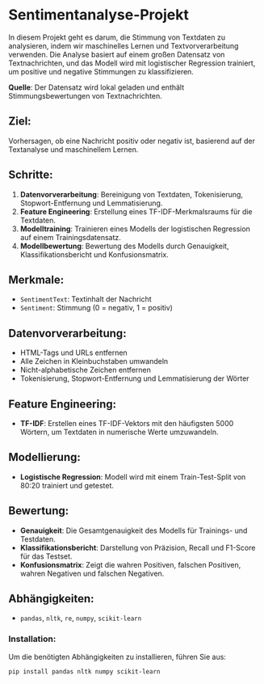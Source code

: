 # Sentimentanalyse-Projekt

In diesem Projekt geht es darum, die Stimmung von Textdaten zu analysieren, indem wir maschinelles Lernen und Textvorverarbeitung verwenden. Die Analyse basiert auf einem großen Datensatz von Textnachrichten, und das Modell wird mit logistischer Regression trainiert, um positive und negative Stimmungen zu klassifizieren.

**Quelle**: Der Datensatz wird lokal geladen und enthält Stimmungsbewertungen von Textnachrichten.

## **Ziel**:
Vorhersagen, ob eine Nachricht positiv oder negativ ist, basierend auf der Textanalyse und maschinellem Lernen.

## **Schritte**:
1. **Datenvorverarbeitung**: Bereinigung von Textdaten, Tokenisierung, Stopwort-Entfernung und Lemmatisierung.
2. **Feature Engineering**: Erstellung eines TF-IDF-Merkmalsraums für die Textdaten.
3. **Modelltraining**: Trainieren eines Modells der logistischen Regression auf einem Trainingsdatensatz.
4. **Modellbewertung**: Bewertung des Modells durch Genauigkeit, Klassifikationsbericht und Konfusionsmatrix.

## **Merkmale**:
- `SentimentText`: Textinhalt der Nachricht
- `Sentiment`: Stimmung (0 = negativ, 1 = positiv)

## **Datenvorverarbeitung**:
- HTML-Tags und URLs entfernen
- Alle Zeichen in Kleinbuchstaben umwandeln
- Nicht-alphabetische Zeichen entfernen
- Tokenisierung, Stopwort-Entfernung und Lemmatisierung der Wörter

## **Feature Engineering**:
- **TF-IDF**: Erstellen eines TF-IDF-Vektors mit den häufigsten 5000 Wörtern, um Textdaten in numerische Werte umzuwandeln.

## **Modellierung**:
- **Logistische Regression**: Modell wird mit einem Train-Test-Split von 80:20 trainiert und getestet.

## **Bewertung**:
- **Genauigkeit**: Die Gesamtgenauigkeit des Modells für Trainings- und Testdaten.
- **Klassifikationsbericht**: Darstellung von Präzision, Recall und F1-Score für das Testset.
- **Konfusionsmatrix**: Zeigt die wahren Positiven, falschen Positiven, wahren Negativen und falschen Negativen.

## **Abhängigkeiten**:
- `pandas`, `nltk`, `re`, `numpy`, `scikit-learn`

### **Installation**:
Um die benötigten Abhängigkeiten zu installieren, führen Sie aus:
```bash
pip install pandas nltk numpy scikit-learn
